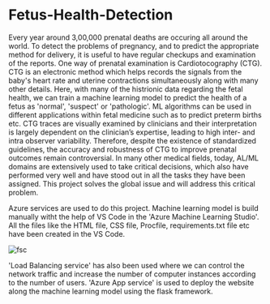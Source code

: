 # Fetus-Health-Detection

Every year around 3,00,000 prenatal deaths are occuring all around the world. To detect the problems of pregnancy, and to predict the appropriate method for delivery, it is useful to have regular checkups and examination of the reports. One way of prenatal examination is Cardiotocography (CTG). CTG is an electronic method which helps records the signals from the baby's heart rate and uterine contractions simultaneously along with many other details. Here, with many of the histrionic data regarding the fetal health, we can train a machine learning model to predict the health of a fetus as 'normal', 'suspect' or 'pathologic'. ML algorithms can be used in different applications within fetal medicine such as to predict preterm births etc. CTG traces are visually examined by clinicians and their interpretation is largely dependent on the clinician’s expertise, leading to high inter- and intra observer variability. Therefore, despite the existence of standardized guidelines, the accuracy and robustness of CTG to improve prenatal outcomes remain controversial. In many other medical fields, today, AL/ML domains are extensively used to take critical decisions, which also have performed very well and have stood out in all the tasks they have been assigned. This project solves the global issue and will address this critical problem.

Azure services are used to do this project. Machine learning model is build manually witht the help of VS Code in the 'Azure Machine Learning Studio'. All the files like the HTML file, CSS file, Procfile, requirements.txt file etc have been created in the VS Code.

![fsc](https://user-images.githubusercontent.com/64015389/146978945-804dd678-6de0-4f1c-a765-aec4263cbcd3.png)

'Load Balancing service' has also been used where we can control the network traffic and increase the number of computer instances according to the number of users.
'Azure App service' is used to deploy the website along the machine learning model using the flask framework.
